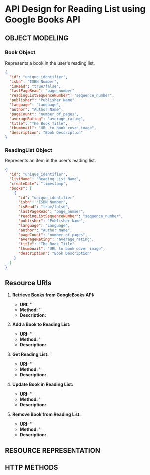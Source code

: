 # API Design for Reading List using Google Books API

## OBJECT MODELING

### Book Object
Represents a book in the user's reading list.

```json
{
  "id": "unique_identifier",
  "isbn": "ISBN Number",
  "isRead": "true/false",
  "lastPageRead": "page_number",
  "readingListSequenceNumber": "sequence_number",
  "publisher": "Publisher Name",
  "language": "Language",
  "author": "Author Name",
  "pageCount": "number_of_pages",
  "averageRating": "average_rating", 
  "title": "The Book Title",
  "thumbnail": "URL to book cover image",
  "description": "Book Description"
}
```

### ReadingList Object
Represents an item in the user's reading list. 

```json
{
  "id": "unique_identifier",
  "listName": "Reading List Name",
  "createDate": "timestamp",
  "books": [
    {
      "id": "unique_identifier",
      "isbn": "ISBN Number",
      "isRead": "true/false",
      "lastPageRead": "page_number",
      "readingListSequenceNumber": "sequence_number",
      "publisher": "Publisher Name",
      "language": "Language",
      "author": "Author Name",
      "pageCount": "number_of_pages",
      "averageRating": "average_rating",
      "title": "The Book Title",
      "thumbnail": "URL to book cover image",
      "description": "Book Description"
    }
  ]  
}
```

## Resource URIs

1. **Retrieve Books from GoogleBooks API:**
    - **URI:** ''
    - **Method:** ''
    - **Description:**


2. **Add a Book to Reading List:**
    - **URI:** ''
    - **Method:** ''
    - **Description:**

3. **Get Reading List:**
    - **URI:** ''
    - **Method:** ''
    - **Description:**

4. **Update Book in Reading List:**
    - **URI:** ''
    - **Method:** ''
    - **Description:**

5. **Remove Book from Reading List:**
    - **URI:** ''
    - **Method:** ''
    - **Description:**

## RESOURCE REPRESENTATION

## HTTP METHODS